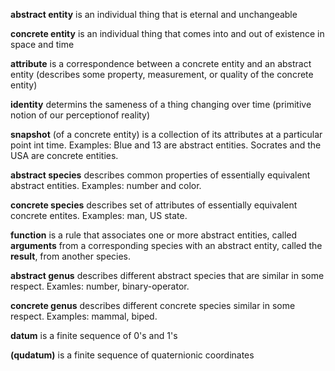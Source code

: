 **abstract entity** is an individual thing that is eternal and unchangeable

**concrete entity** is an individual thing that comes into and out of existence in space and time

**attribute** is a correspondence between a concrete entity and an abstract entity (describes some property, measurement, or quality of the concrete entity)

**identity** determins the sameness of a thing changing over time (primitive notion of our perceptionof reality)

**snapshot** (of a concrete entity) is a collection of its attributes at a particular point int time. Examples: Blue and 13 are abstract entities. Socrates and the USA are concrete entities.

**abstract species** describes common properties of essentially equivalent abstract entities. Examples: number and color.

**concrete species** describes set of attributes of essentially equivalent concrete entites. Examples: man, US state.

**function** is a rule that associates one or more abstract entities, called **arguments** from a corresponding species with an abstract entity, called the **result**, from another species.

**abstract genus** describes different abstract species that are similar in some respect. Examles: number, binary-operator.

**concrete genus** describes different concrete species similar in some respect. Examples: mammal, biped.

**datum** is a finite sequence of 0's and 1's

**(qudatum)** is a finite sequence of quaternionic coordinates


